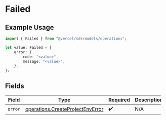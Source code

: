 # Failed

## Example Usage

```typescript
import { Failed } from "@vercel/sdk/models/operations";

let value: Failed = {
    error: {
        code: "<value>",
        message: "<value>",
    },
};
```

## Fields

| Field                                                                                | Type                                                                                 | Required                                                                             | Description                                                                          |
| ------------------------------------------------------------------------------------ | ------------------------------------------------------------------------------------ | ------------------------------------------------------------------------------------ | ------------------------------------------------------------------------------------ |
| `error`                                                                              | [operations.CreateProjectEnvError](../../models/operations/createprojectenverror.md) | :heavy_check_mark:                                                                   | N/A                                                                                  |